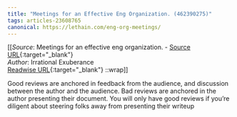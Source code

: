 ```yaml
---
title: "Meetings for an Effective Eng Organization. (462390275)"
tags: articles-23608765
canonical: https://lethain.com/eng-org-meetings/
---
```


[[_Source_: Meetings for an effective eng organization. - [Source URL](https://lethain.com/eng-org-meetings/){:target="_blank"}<br>
_Author_: Irrational Exuberance<br>
[Readwise URL](https://readwise.io/open/462390275){:target="_blank"}
::wrap]]

Good reviews are anchored in feedback from the audience, and discussion between the author and the audience. Bad reviews are anchored in the author presenting their document. You will only have good reviews if you’re diligent about steering folks away from presenting their writeup
